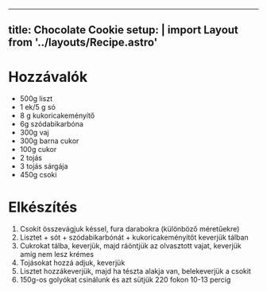 
---
title: Chocolate Cookie
setup: |
  import Layout from '../layouts/Recipe.astro'
---

# Hozzávalók

- 500g liszt
- 1 ek/5 g só
- 8 g kukoricakeményítő
- 6g szódabikarbóna
- 300g vaj
- 300g barna cukor
- 100g cukor
- 2 tojás
- 3 tojás sárgája
- 450g csoki

# Elkészítés

1. Csokit összevágjuk késsel, fura darabokra (különböző méretűekre)
2. Lisztet + sót + szódabikarbónát + kukoricakeményítőt keverjük tálban
3. Cukrokat tálba, keverjük, majd ráöntjük az olvasztott vajat, keverjük amíg nem lesz krémes
4. Tojásokat hozzá adjuk, keverjük
5. Lisztet hozzákeverjük, majd ha tészta alakja van, belekeverjük a csokit
6. 150g-os golyókat csinálunk és azt sütjük 220 fokon 10-13 percig